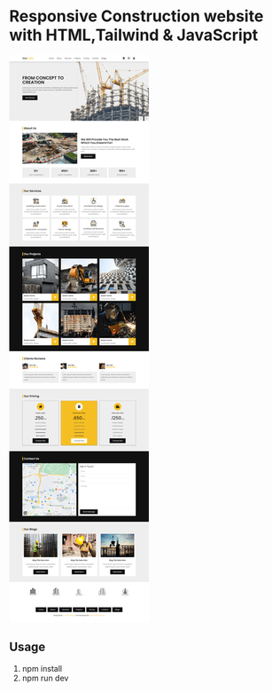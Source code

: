# Responsive Construction website with HTML,Tailwind & JavaScript
![Responsive Construction website with tailwind](./src/images/design.png)

## Usage
1. npm install
2. npm run dev